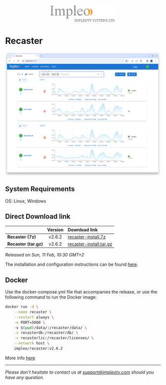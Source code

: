 
<div align="center">
  <a >
    <img src="images/impleo_logo.png" alt="Logo" >
  </a>
</div>

# Recaster

![Recaster](images/recaster-main-sm.png)  


## System Requirements

OS: Linux, Windows


## Direct Download link

|          | Version             | Download link                                                           | 
|:---------|:-------------------:|:------------------------------------------------------------------------|
| **Recaster (7z)** |  v2.6.2 | [recaster-install.7z](https://github.com/impleotv/recaster-release/releases/download/v2.6.2/recaster-install.7z)  | 
| **Recaster (tar.gz)** |  v2.6.2 | [recaster-install.tar.gz](https://github.com/impleotv/recaster-release/releases/download/v2.6.2/recaster-install.tar.gz)  | 

*Released on Sun, 11 Feb, 10:30 GMT+2*


The installation and configuration instructions can be found [here](https://impleotv.com/content/recaster/help/).



## Docker

Use the docker-compose.yml file that accompanies the release, or use the following command to run the Docker image:

```sh
docker run -d \
    --name recaster \
    --restart always \
    -e PORT=5000 \  
    -v $(pwd)/data/:/recaster/data/ \
    -v recasterdb:/recaster/db/ \
    -v recasterlic:/recaster/licenses/ \
    --network host \
    impleo/recaster:v2.6.2
```

More info [here](https://impleotv.com/content/recaster/help/user-guide/running-docker.html)


----  
*Please don't hesitate to contact us at support@impleotv.com should you have any question.*
